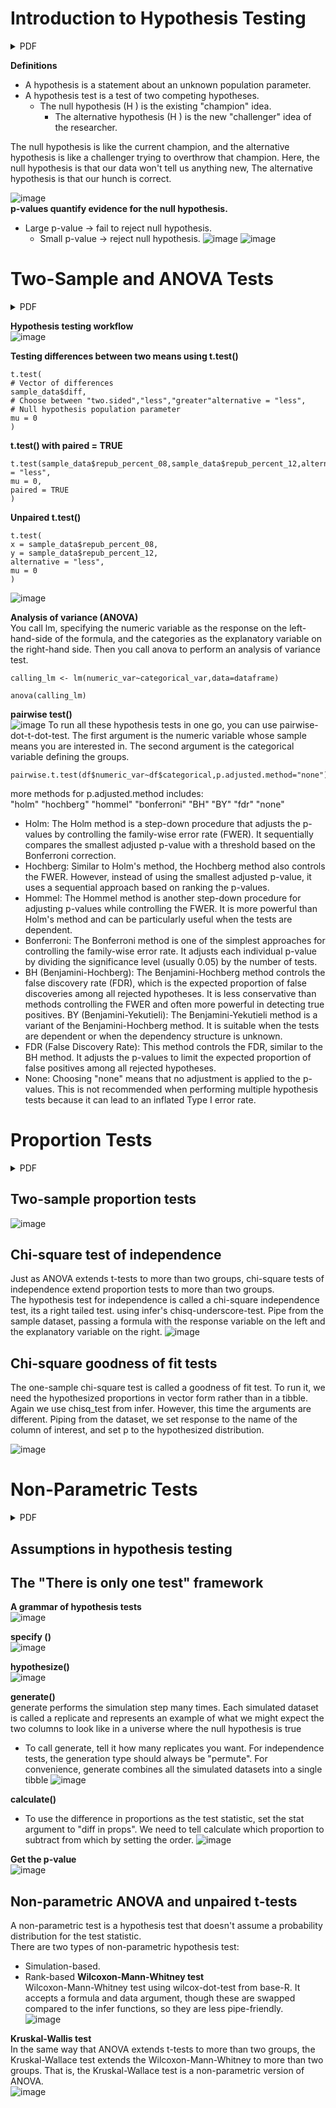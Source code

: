 # Introduction to Hypothesis Testing 
<details><summary>PDF</summary>
  
[chapter1.pdf](https://github.com/theadewole/My_R_Note/files/15186301/chapter1.pdf)

</details>

**Definitions** <br>
- A hypothesis is a statement about an unknown population parameter.
- A hypothesis test is a test of two competing hypotheses. 
  - The null hypothesis (H ) is the existing "champion" idea.
      - The alternative hypothesis (H ) is the new "challenger" idea of the researcher. <br>
      
The null hypothesis is like the current champion, and the alternative hypothesis is like a challenger trying to overthrow that champion. Here, the null hypothesis is that our data won't tell us anything new, The alternative hypothesis is that our hunch is correct.

![image](https://github.com/theadewole/My_R_Note/assets/108795960/4cd054b9-9a98-41bf-b54e-8fc8e1be5522) <br>
**p-values quantify evidence for the null hypothesis.** <br>
- Large p-value → fail to reject null hypothesis.
  - Small p-value → reject null hypothesis.
![image](https://github.com/theadewole/My_R_Note/assets/108795960/43d71e7b-e2f7-46c9-a3ac-2fb04a73de69)
![image](https://github.com/theadewole/My_R_Note/assets/108795960/aa703a6c-2f9d-4820-b222-15b629f6ea56)

# Two-Sample and ANOVA Tests

<details><summary>PDF</summary>
  
[chapter2.pdf](https://github.com/theadewole/My_R_Note/files/15186317/chapter2.pdf)

</details>

**Hypothesis testing workflow** <br>
![image](https://github.com/theadewole/My_R_Note/assets/108795960/b0c811ee-5739-4d4d-bdc4-466d0d718a8f)


**Testing differences between two means using t.test()** <br>
```
t.test(
# Vector of differences
sample_data$diff,
# Choose between "two.sided","less","greater"alternative = "less",
# Null hypothesis population parameter
mu = 0
)
```
**t.test() with paired = TRUE**
```
t.test(sample_data$repub_percent_08,sample_data$repub_percent_12,alternative = "less",
mu = 0,
paired = TRUE
)
```
**Unpaired t.test()**
```
t.test(
x = sample_data$repub_percent_08,
y = sample_data$repub_percent_12,
alternative = "less",
mu = 0
)
```
![image](https://github.com/theadewole/My_R_Note/assets/108795960/e15ace4d-ad56-42bf-a386-e1c2ab4013ca)

**Analysis of variance (ANOVA)** <br>
You call lm, specifying the numeric variable as the response on the left-hand-side of the formula, and the categories as the explanatory variable on the right-hand side. Then you call anova to perform an analysis of variance test. 
```
calling_lm <- lm(numeric_var~categorical_var,data=dataframe)

anova(calling_lm)
```
**pairwise test()** <br>
![image](https://github.com/theadewole/My_R_Note/assets/108795960/25ebe7c7-d4eb-4018-8db2-1de25e1d8d34)
To run all these hypothesis tests in one go, you can use pairwise-dot-t-dot-test. The first argument is the numeric variable whose sample means you are interested in. The second argument is the categorical variable defining the groups. 
```
pairwise.t.test(df$numeric_var~df$categorical,p.adjusted.method="none")
```
more methods for p.adjusted.method includes: <br>
"holm" "hochberg" "hommel" "bonferroni" "BH" "BY" "fdr" "none" <br>
- Holm: The Holm method is a step-down procedure that adjusts the p-values by controlling the family-wise error rate (FWER). It sequentially compares the smallest adjusted p-value with a threshold based on the Bonferroni correction.
- Hochberg: Similar to Holm's method, the Hochberg method also controls the FWER. However, instead of using the smallest adjusted p-value, it uses a sequential approach based on ranking the p-values.
- Hommel: The Hommel method is another step-down procedure for adjusting p-values while controlling the FWER. It is more powerful than Holm's method and can be particularly useful when the tests are dependent.
- Bonferroni: The Bonferroni method is one of the simplest approaches for controlling the family-wise error rate. It adjusts each individual p-value by dividing the significance level (usually 0.05) by the number of tests.
- BH (Benjamini-Hochberg): The Benjamini-Hochberg method controls the false discovery rate (FDR), which is the expected proportion of false discoveries among all rejected hypotheses. It is less conservative than methods controlling the FWER and often more powerful in detecting true positives.
BY (Benjamini-Yekutieli): The Benjamini-Yekutieli method is a variant of the Benjamini-Hochberg method. It is suitable when the tests are dependent or when the dependency structure is unknown.
- FDR (False Discovery Rate): This method controls the FDR, similar to the BH method. It adjusts the p-values to limit the expected proportion of false positives among all rejected hypotheses.
- None: Choosing "none" means that no adjustment is applied to the p-values. This is not recommended when performing multiple hypothesis tests because it can lead to an inflated Type I error rate.

# Proportion Tests

<details><summary>PDF</summary>
  
[chapter3.pdf](https://github.com/theadewole/My_R_Note/files/15186318/chapter3.pdf)

</details>

## Two-sample proportion tests
![image](https://github.com/theadewole/My_R_Note/assets/108795960/a4a15045-685c-4474-96f4-a14aaeb83bb1)

## Chi-square test of independence
Just as ANOVA extends t-tests to more than two groups, chi-square tests of independence extend proportion tests to more than two groups. <br>
The hypothesis test for independence is called a chi-square independence test, its a right tailed test. 
using infer's chisq-underscore-test. 
Pipe from the sample dataset, passing a formula with the response variable on the left and the explanatory variable on the right.
![image](https://github.com/theadewole/My_R_Note/assets/108795960/2eb93846-f3e4-4ba6-8644-69f47d798a68)

## Chi-square goodness of fit tests
The one-sample chi-square test is called a goodness of fit test. To run it, we need the hypothesized proportions in vector form rather than in a tibble. Again we use chisq_test from infer. However, this time the arguments are different. Piping from the dataset, we set response to the name of the column of interest, and set p to the hypothesized distribution.

![image](https://github.com/theadewole/My_R_Note/assets/108795960/47f4ddf4-faaa-4c4a-9d5f-e5c65ef4382a)

# Non-Parametric Tests
<details><summary>PDF</summary>
  
[chapter4.pdf](https://github.com/theadewole/My_R_Note/files/15186319/chapter4.pdf)

</details>

## Assumptions in hypothesis testing

## The "There is only one test" framework

****A grammar of hypothesis tests**** <br>
![image](https://github.com/theadewole/My_R_Note/assets/108795960/4649a2a2-6b40-487a-98b2-ad9b69b5edc9)

****specify ()**** <br>
![image](https://github.com/theadewole/My_R_Note/assets/108795960/c80a8f83-7cd3-49ca-a4b9-ade510d28e18)

****hypothesize()**** <br>
![image](https://github.com/theadewole/My_R_Note/assets/108795960/91e52d49-155f-4751-9f7a-24a115c9994f)

****generate()**** <br>
generate performs the simulation step many times. Each simulated dataset is called a replicate and represents an example of what we might expect the two columns to look like in a universe where the null hypothesis is true
- To call generate, tell it how many replicates you want. For independence tests, the generation type should always be "permute". For convenience, generate combines all the simulated datasets into a single tibble
![image](https://github.com/theadewole/My_R_Note/assets/108795960/4386501f-d27c-4e75-9dc8-aacf9e702439)

****calculate()****
- To use the difference in proportions as the test statistic, set the stat argument to "diff in props". We need to tell calculate which proportion to subtract from which by setting the order.
![image](https://github.com/theadewole/My_R_Note/assets/108795960/713a7e0e-ac0c-46e4-b9fa-6acf3ffacb1c)

****Get the p-value**** <br>
![image](https://github.com/theadewole/My_R_Note/assets/108795960/eb71c12b-fa25-46df-9c89-1491372b6302)

## Non-parametric ANOVA and unpaired t-tests
A non-parametric test is a hypothesis test that doesn't assume a probability distribution for the test statistic. <br>
There are two types of non-parametric hypothesis test: <br>
- Simulation-based.
- Rank-based 
****Wilcoxon-Mann-Whitney test**** <br>
Wilcoxon-Mann-Whitney test using wilcox-dot-test from base-R. It accepts a formula and data argument, though these are swapped compared to the infer functions, so they are less pipe-friendly. <br>
![image](https://github.com/theadewole/My_R_Note/assets/108795960/622472af-63f4-4214-9357-63b119a6af7e)

****Kruskal-Wallis test**** <br>
In the same way that ANOVA extends t-tests to more than two groups, the Kruskal-Wallace test extends the Wilcoxon-Mann-Whitney to more than two groups. That is, the Kruskal-Wallace test is a non-parametric version of ANOVA. <br>
![image](https://github.com/theadewole/My_R_Note/assets/108795960/83af42b5-5afd-44b4-bc94-8861c7d42bbb)

